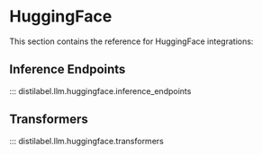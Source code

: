 # HuggingFace

This section contains the reference for HuggingFace integrations:

## Inference Endpoints

::: distilabel.llm.huggingface.inference_endpoints

## Transformers

::: distilabel.llm.huggingface.transformers

